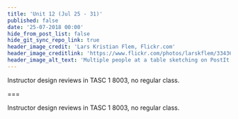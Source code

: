```yaml
---
title: 'Unit 12 (Jul 25 - 31)'
published: false
date: '25-07-2018 00:00'
hide_from_post_list: false
hide_git_sync_repo_link: true
header_image_credit: 'Lars Kristian Flem, Flickr.com'
header_image_creditlink: 'https://www.flickr.com/photos/larskflem/3343696373/'
header_image_alt_text: 'Multiple people at a table sketching on PostIt notes'
---
```


Instructor design reviews in TASC 1 8003, no regular class.

===

Instructor design reviews in TASC 1 8003, no regular class.
